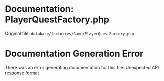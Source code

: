 # Documentation: PlayerQuestFactory.php

Original file: `database/factories/Game/PlayerQuestFactory.php`

# Documentation Generation Error

There was an error generating documentation for this file: Unexpected API response format